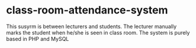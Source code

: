 # class-room-attendance-system
This susyrm is between lecturers and students. The lecturer manually marks the student when he/she is seen in class room. The system is purely based in PHP and MySQL

